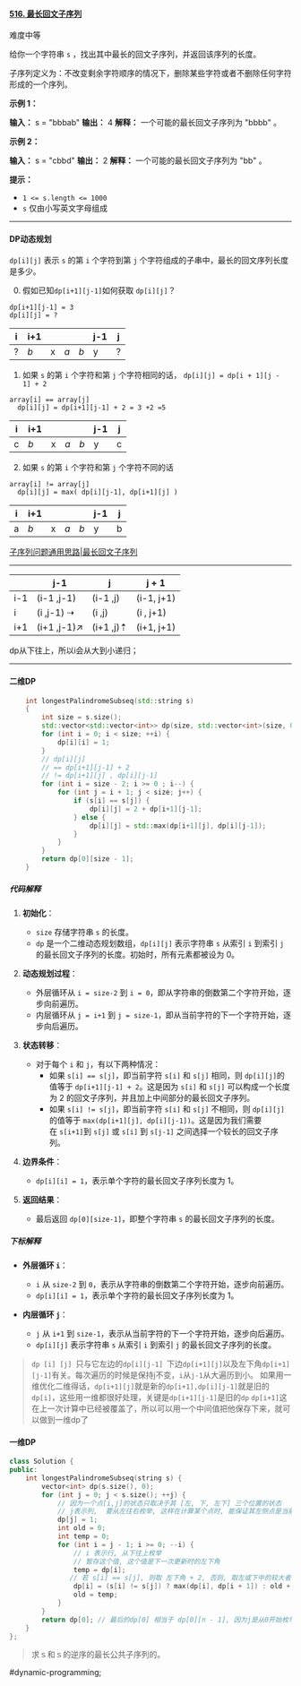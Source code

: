 #### [516. 最长回文子序列](https://leetcode.cn/problems/longest-palindromic-subsequence/)

难度中等

给你一个字符串 `s` ，找出其中最长的回文子序列，并返回该序列的长度。

子序列定义为：不改变剩余字符顺序的情况下，删除某些字符或者不删除任何字符形成的一个序列。

**示例 1：**

**输入：** s = "bbbab"
**输出：** 4
**解释：** 一个可能的最长回文子序列为 "bbbb" 。

**示例 2：**

**输入：** s = "cbbd"
**输出：** 2
**解释：** 一个可能的最长回文子序列为 "bb" 。

**提示：**

-   `1 <= s.length <= 1000`
-   `s` 仅由小写英文字母组成

---- ----
#### DP动态规划

`dp[i][j]` 表示 `s` 的第 `i` 个字符到第 `j` 个字符组成的子串中，最长的回文序列长度是多少。

0. 假如已知`dp[i+1][j-1]`如何获取 `dp[i][j]`？
```
dp[i+1][j-1] = 3
dp[i][j] = ?
```

| i   | i+1 |     |     |     | j-1 | j   |
| --- | --- | --- | --- | --- | --- | --- |
| ?   | *b* | x   | *a* | *b* | y   | ?   |

1. 如果 `s` 的第 `i` 个字符和第 `j` 个字符相同的话，
`dp[i][j] = dp[i + 1][j - 1] + 2`
```
array[i] == array[j]
  dp[i][j] = dp[i+1][j-1] + 2 = 3 +2 =5
```

| i   | i+1 |     |     |     | j-1 | j   |
| --- | --- | --- | --- | --- | --- | --- |
| c   | *b* | x   | *a* | *b* | y   | c   |

2. 如果 `s` 的第 `i` 个字符和第 `j` 个字符不同的话
```
array[i] != array[j]
  dp[i][j] = max( dp[i][j-1], dp[i+1][j] )
```

| i   | i+1 |     |     |     | j-1 | j   |
| --- | --- | --- | --- | --- | --- | --- |
| a   | *b* | x   | *a* | *b* | y   | b   |

[子序列问题通用思路|最长回文子序列](https://leetcode.cn/problems/longest-palindromic-subsequence/solutions/67456/zi-xu-lie-wen-ti-tong-yong-si-lu-zui-chang-hui-wen/)

----

|     | j-1          | j         | j + 1      |
| --- | ------------ | --------- | ---------- |
| i-1 | (i-1 ,j-1)   | (i-1 ,j)  | (i-1, j+1) |
| i   | (i   ,j-1) ⇢ | (i   ,j)  | (i  , j+1) |
| i+1 | (i+1 ,j-1)↗︎ | (i+1 ,j)⇡ | (i+1, j+1) |
dp从下往上，所以i会从大到小递归；

----
#### 二维DP 
```cpp
    int longestPalindromeSubseq(std::string s)  
    {                                 
        int size = s.size();          
        std::vector<std::vector<int>> dp(size, std::vector<int>(size, 0));
        for (int i = 0; i < size; ++i) {
            dp[i][i] = 1;             
        }                             
        // dp[i][j]                   
        // == dp[i+1][j-1] + 2        
        // != dp[i+1][j] , dp[i][j-1]
        for (int i = size - 2; i >= 0 ; i--) {                                   
            for (int j = i + 1; j < size; j++) {
                if (s[i] == s[j]) {
                    dp[i][j] = 2 + dp[i+1][j-1];
                } else {              
                    dp[i][j] = std::max(dp[i+1][j], dp[i][j-1]);
                }                     
            }                         
        }                             
        return dp[0][size - 1];       
    }
```
##### 代码解释
1. **初始化**：
    
    - `size` 存储字符串 `s` 的长度。
    - `dp` 是一个二维动态规划数组，`dp[i][j]` 表示字符串 `s` 从索引 `i` 到索引 `j`的最长回文子序列的长度。初始时，所有元素都被设为 0。
2. **动态规划过程**：
    
    - 外层循环从 `i = size-2` 到 `i = 0`，即从字符串的倒数第二个字符开始，逐步向前遍历。
    - 内层循环从 `j = i+1` 到 `j = size-1`，即从当前字符的下一个字符开始，逐步向后遍历。
3. **状态转移**：
    
    - 对于每个 `i` 和 `j`，有以下两种情况：
        - 如果 `s[i] == s[j]`，即当前字符 `s[i]` 和 `s[j]` 相同，则 `dp[i][j]`的值等于 `dp[i+1][j-1] + 2`。这是因为 `s[i]` 和 `s[j]` 可以构成一个长度为 2 的回文子序列，并且加上中间部分的最长回文子序列。
        - 如果 `s[i] != s[j]`，即当前字符 `s[i]` 和 `s[j]` 不相同，则 `dp[i][j]`的值等于 `max(dp[i+1][j], dp[i][j-1])`。这是因为我们需要在 `s[i+1]`到 `s[j]` 或 `s[i]` 到 `s[j-1]` 之间选择一个较长的回文子序列。
4. **边界条件**：
    
    - `dp[i][i] = 1`，表示单个字符的最长回文子序列长度为 1。
5. **返回结果**：
    
    - 最后返回 `dp[0][size-1]`，即整个字符串 `s` 的最长回文子序列的长度。

##### 下标解释

- **外层循环 `i`**：
    
    - `i` 从 `size-2` 到 `0`，表示从字符串的倒数第二个字符开始，逐步向前遍历。
    - `dp[i][i] = 1`，表示单个字符的最长回文子序列长度为 1。
- **内层循环 `j`**：
    
    - `j` 从 `i+1` 到 `size-1`，表示从当前字符的下一个字符开始，逐步向后遍历。
    - `dp[i][j]` 表示字符串 `s` 从索引 `i` 到索引 `j` 的最长回文子序列的长度。


> `dp [i] [j] `只与它左边的`dp[i][j-1] `下边`dp[i+1][j]`以及左下角`dp[i+1][j-1]`有关。每次遍历的时候是保持j不变，`i`从`j-1`从大遍历到小。
> 如果用一维优化二维得话，`dp[i+1][j]`就是新的`dp[i+1],dp[i][j-1]`就是旧的`dp[i]`，这些用一维都很好处理，关键是`dp[i+1][j-1]`是旧的`dp`
> `dp[i+1]`这在上一次计算中已经被覆盖了，所以可以用一个中间值把他保存下来，就可以做到一维dp了

#### 一维DP
```cpp
class Solution {
public:
    int longestPalindromeSubseq(string s) {
        vector<int> dp(s.size(), 0);
        for (int j = 0; j < s.size(); ++j) {
            // 因为一个点[i,j]的状态只取决于其 [左, 下, 左下] 三个位置的状态
            // j表示列,  要从左往右枚举, 这样在计算某个点时, 能保证其左侧点是当前行的状态(已更新的状态)
            dp[j] = 1;
            int old = 0;
            int temp = 0;
            for (int i = j - 1; i >= 0; --i) {
                // i 表示行, 从下往上枚举
                // 暂存这个值, 这个值是下一次更新时的左下角
                temp = dp[i];
               // 若 s[i] == s[j], 则取 左下角 + 2, 否则, 取左或下中的较大者  d[i] 是 左, d[i + 1] 是 下
                dp[i] = (s[i] != s[j]) ? max(dp[i], dp[i + 1]) : old + 2;
                old = temp;
            }
        }
        return dp[0]; // 最后的dp[0] 相当于 dp[0][n - 1], 因为j是从0开始枚举, 最后一次更新完后, j 其实是n - 1
    }
};
```

> 求ｓ和ｓ的逆序的最长公共子序列的。


#dynamic-programming;
